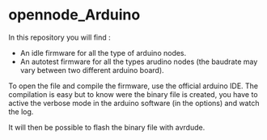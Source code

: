 # opennode_Arduino
In this repository you will find :
   * An idle firmware for all the type of arduino nodes.
   * An autotest firmware for all the types arudino nodes (the baudrate may vary between two different arduino board).

To open the file and compile the firmware, use the official arduino IDE.
The compilation is easy but to know were the binary file is created, you have to active the verbose mode in the arduino software (in the options) and watch the log.

It will then be possible to flash the binary file with avrdude.
